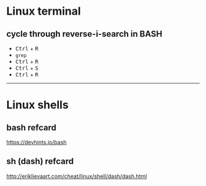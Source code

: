 # Linux terminal
## cycle through reverse-i-search in BASH
- <kbd>Ctrl</kbd> + <kbd>R</kbd>  
- `grep`  
- <kbd>Ctrl</kbd> + <kbd>R</kbd>  
- <kbd>Ctrl</kbd> + <kbd>S</kbd>  
- <kbd>Ctrl</kbd> + <kbd>R</kbd>  

---

# Linux shells
## bash refcard
https://devhints.io/bash
## sh (dash) refcard
http://eriklievaart.com/cheat/linux/shell/dash/dash.html
